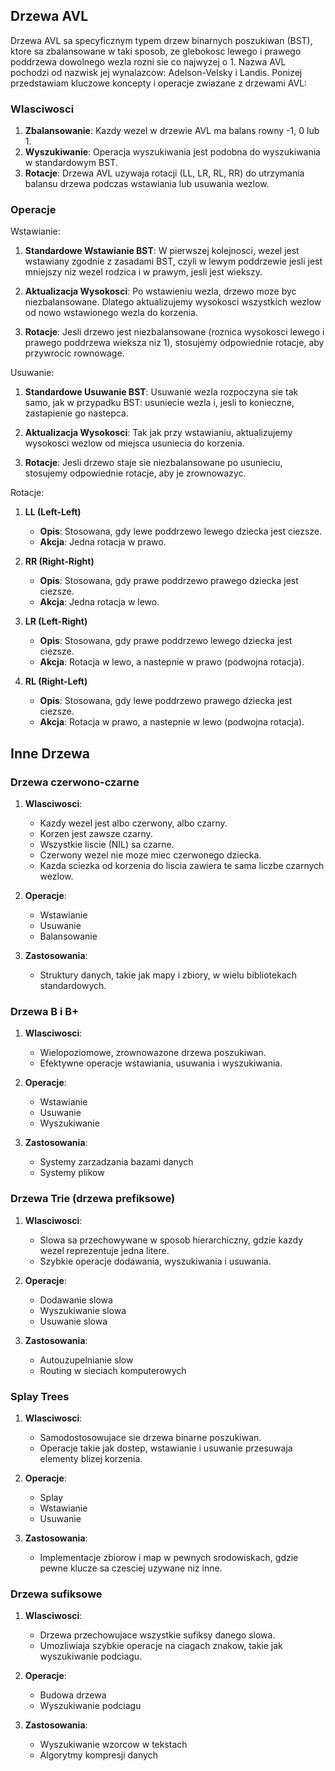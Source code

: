## Drzewa AVL

Drzewa AVL sa specyficznym typem drzew binarnych poszukiwan (BST), ktore sa zbalansowane w taki sposob, ze glebokosc lewego i prawego poddrzewa dowolnego wezla rozni sie co najwyzej o 1. Nazwa AVL pochodzi od nazwisk jej wynalazcow: Adelson-Velsky i Landis. Ponizej przedstawiam kluczowe koncepty i operacje zwiazane z drzewami AVL:

### Wlasciwosci

1. **Zbalansowanie**: Kazdy wezel w drzewie AVL ma balans rowny -1, 0 lub 1.
2. **Wyszukiwanie**: Operacja wyszukiwania jest podobna do wyszukiwania w standardowym BST.
3. **Rotacje**: Drzewa AVL uzywaja rotacji (LL, LR, RL, RR) do utrzymania balansu drzewa podczas wstawiania lub usuwania wezlow.

### Operacje

Wstawianie:

1. **Standardowe Wstawianie BST**: W pierwszej kolejnosci, wezel jest wstawiany zgodnie z zasadami BST, czyli w lewym poddrzewie jesli jest mniejszy niz wezel rodzica i w prawym, jesli jest wiekszy.

2. **Aktualizacja Wysokosci**: Po wstawieniu wezla, drzewo moze byc niezbalansowane. Dlatego aktualizujemy wysokosci wszystkich wezlow od nowo wstawionego wezla do korzenia.

3. **Rotacje**: Jesli drzewo jest niezbalansowane (roznica wysokosci lewego i prawego poddrzewa wieksza niz 1), stosujemy odpowiednie rotacje, aby przywrocic rownowage.

Usuwanie:

1. **Standardowe Usuwanie BST**: Usuwanie wezla rozpoczyna sie tak samo, jak w przypadku BST: usuniecie wezla i, jesli to konieczne, zastapienie go nastepca.

2. **Aktualizacja Wysokosci**: Tak jak przy wstawianiu, aktualizujemy wysokosci wezlow od miejsca usuniecia do korzenia.

3. **Rotacje**: Jesli drzewo staje sie niezbalansowane po usunieciu, stosujemy odpowiednie rotacje, aby je zrownowazyc.

Rotacje:

1. **LL (Left-Left)**
   - **Opis**: Stosowana, gdy lewe poddrzewo lewego dziecka jest ciezsze.
   - **Akcja**: Jedna rotacja w prawo.

2. **RR (Right-Right)**
   - **Opis**: Stosowana, gdy prawe poddrzewo prawego dziecka jest ciezsze.
   - **Akcja**: Jedna rotacja w lewo.

3. **LR (Left-Right)**
   - **Opis**: Stosowana, gdy prawe poddrzewo lewego dziecka jest ciezsze.
   - **Akcja**: Rotacja w lewo, a nastepnie w prawo (podwojna rotacja).

4. **RL (Right-Left)**
   - **Opis**: Stosowana, gdy lewe poddrzewo prawego dziecka jest ciezsze.
   - **Akcja**: Rotacja w prawo, a nastepnie w lewo (podwojna rotacja).

## Inne Drzewa

### Drzewa czerwono-czarne

1. **Wlasciwosci**: 
   - Kazdy wezel jest albo czerwony, albo czarny.
   - Korzen jest zawsze czarny.
   - Wszystkie liscie (NIL) sa czarne.
   - Czerwony wezel nie moze miec czerwonego dziecka.
   - Kazda sciezka od korzenia do liscia zawiera te sama liczbe czarnych wezlow.

2. **Operacje**: 
   - Wstawianie
   - Usuwanie
   - Balansowanie

3. **Zastosowania**:
   - Struktury danych, takie jak mapy i zbiory, w wielu bibliotekach standardowych.

### Drzewa B i B+

1. **Wlasciwosci**:
   - Wielopoziomowe, zrownowazone drzewa poszukiwan.
   - Efektywne operacje wstawiania, usuwania i wyszukiwania.
   
2. **Operacje**:
   - Wstawianie
   - Usuwanie
   - Wyszukiwanie

3. **Zastosowania**:
   - Systemy zarzadzania bazami danych
   - Systemy plikow

### Drzewa Trie (drzewa prefiksowe)

1. **Wlasciwosci**:
   - Slowa sa przechowywane w sposob hierarchiczny, gdzie kazdy wezel reprezentuje jedna litere.
   - Szybkie operacje dodawania, wyszukiwania i usuwania.

2. **Operacje**:
   - Dodawanie slowa
   - Wyszukiwanie slowa
   - Usuwanie slowa

3. **Zastosowania**:
   - Autouzupelnianie slow
   - Routing w sieciach komputerowych

### Splay Trees

1. **Wlasciwosci**:
   - Samodostosowujace sie drzewa binarne poszukiwan.
   - Operacje takie jak dostep, wstawianie i usuwanie przesuwaja elementy blizej korzenia.

2. **Operacje**:
   - Splay
   - Wstawianie
   - Usuwanie

3. **Zastosowania**:
   - Implementacje zbiorow i map w pewnych srodowiskach, gdzie pewne klucze sa czesciej uzywane niz inne.

### Drzewa sufiksowe

1. **Wlasciwosci**:
   - Drzewa przechowujace wszystkie sufiksy danego slowa.
   - Umozliwiaja szybkie operacje na ciagach znakow, takie jak wyszukiwanie podciagu.

2. **Operacje**:
   - Budowa drzewa
   - Wyszukiwanie podciagu

3. **Zastosowania**:
   - Wyszukiwanie wzorcow w tekstach
   - Algorytmy kompresji danych
